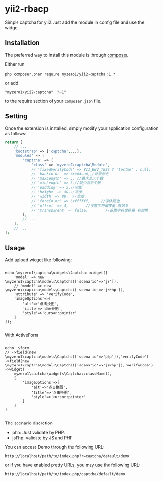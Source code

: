yii2-rbacp
========================

Simple captcha for yii2.Just add the module in config file and use the widget.


Installation
------------

The preferred way to install this module is through [composer](http://getcomposer.org/download/).

Either run

```
php composer.phar require myzero1/yii2-captcha：1.*
```

or add

```
"myzero1/yii2-captcha": "~1"
```

to the require section of your `composer.json` file.



Setting
-----

Once the extension is installed, simply modify your application configuration as follows:

```php
return [
	// ...
    'bootstrap' => ['captcha',...],
    'modules' => [
        'captcha' => [
            'class' => 'myzero1\captcha\Module',
            // 'fixedVerifyCode' => YII_ENV_TEST ? 'testme' : null,
            // 'backColor' => 0x605ca8,//背景颜色
            // 'maxLength' => 3, //最大显示个数
            // 'minLength' => 3,//最少显示个数
            // 'padding' => 5,//间距
            // 'height' => 40,//高度
            // 'width' => 80,  //宽度
            // 'foreColor' => 0xffffff,     //字体颜色
            // 'offset' => 4,        //设置字符偏移量 有效果
            // 'transparent' => false,        //设置字符偏移量 有效果
        ],
        // ...
    ],
    // ...
];
```


Usage
-----

Add upload widget like following:

```

echo \myzero1\captcha\widgets\Captcha::widget([
    'model' => new \myzero1\captcha\models\Captcha(['scenario'=>'js']),
    // 'model' => new \myzero1\captcha\models\Captcha(['scenario'=>'jsPhp']),
    'attribute' => 'verifyCode',
    'imageOptions'=>[
        'alt'=>'点击换图',
        'title'=>'点击换图',
        'style'=>'cursor:pointer'
    ]
]);


```

With ActiveForm

```

echo  $form
// ->field(new \myzero1\captcha\models\Captcha(['scenario'=>'php']),'verifyCode')
->field(new \myzero1\captcha\models\Captcha(['scenario'=>'jsPhp']),'verifyCode')
->widget(
    myzero1\captcha\widgets\Captcha::className(),
    [
        'imageOptions'=>[
            'alt'=>'点击换图',
            'title'=>'点击换图',
            'style'=>'cursor:pointer'
        ]
    ]
)


```

The scenario discretion
- php: Just validate by PHP.
- jsPhp: validate by JS and PHP

You can access Demo through the following URL:

```
http://localhost/path/to/index.php?r=captcha/default/demo
```

or if you have enabled pretty URLs, you may use the following URL:

```
http://localhost/path/to/index.php/captcha/default/demo
```
